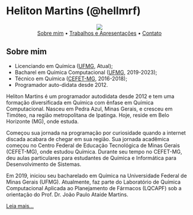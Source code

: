 # Heliton Martins (@hellmrf)

<div style="text-align: center; border-radius: 150px;"><img src="https://images.weserv.nl/?url=avatars.githubusercontent.com/u/25724069?v=4&h=300&w=300&fit=cover&mask=circle&maxage=7d" /></div>


<div style="text-align:center;">
<a href="/bio">Sobre mim</a> &bull;
<a href="/works">Trabalhos e Apresentações</a> &bull;
<a href="/contact">Contato</a>
</div>


## Sobre mim
- Licenciando em Química ([UFMG](https://ufmg.br/), Atual);
- Bacharel em Química Computacional ([UFMG](https://ufmg.br/), 2019-2023);
- Técnico em Química ([CEFET-MG](https://www.cefetmg.br/), 2016-2018);
- Programador auto-didata desde 2012.



Heliton Martins é um programador autodidata desde 2012 e tem uma formação diversificada em Química com ênfase em Química Computacional. Nasceu em Pedra Azul, Minas Gerais, e cresceu em Timóteo, na região metropolitana de Ipatinga. Hoje, reside em Belo Horizonte (MG), onde estuda.

Começou sua jornada na programação por curiosidade quando a internet discada acabara de chegar em sua região. Sua jornada acadêmica começou no Centro Federal de Educação Tecnológica de Minas Gerais (CEFET-MG), onde estudou Química. Durante seu tempo no CEFET-MG, deu aulas particulares para estudantes de Química e Informática para Desenvolvimento de Sistemas.

Em 2019, iniciou seu bacharelado em Química na Universidade Federal de Minas Gerais (UFMG). Atualmente, faz parte do Laboratório de Química Computacional Aplicada ao Planejamento de Fármacos (LQCAPF) sob a orientação do Prof. Dr. João Paulo Ataíde Martins.

[Leia mais...](/bio)